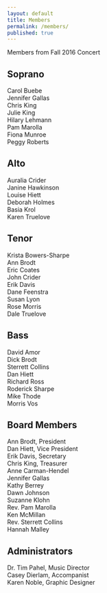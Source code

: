 ```yaml
---
layout: default
title: Members
permalink: /members/
published: true
---
```





Members from Fall 2016 Concert

## Soprano
Carol Buebe    
Jennifer Gallas  
Chris King  
Julie King  
Hilary Lehmann  
Pam Marolla  
Fiona Munroe   
Peggy Roberts    

## Alto
Auralia Crider   
Janine Hawkinson  
Louise Hiett  
Deborah Holmes    
Basia Krol    
Karen Truelove      

## Tenor
Krista Bowers-Sharpe  
Ann Brodt  
Eric Coates  
John Crider  
Erik Davis  
Dane Feenstra     
Susan Lyon  
Rose Morris  
Dale Truelove  

## Bass
David Amor  
Dick Brodt  
Sterrett Collins  
Dan Hiett  
Richard Ross  
Roderick Sharpe    
Mike Thode  
Morris Vos  

## Board Members
Ann Brodt, President  
Dan Hiett, Vice President  
Erik Davis, Secretary  
Chris King, Treasurer  
Anne Carman-Hendel  
Jennifer Gallas  
Kathy Berrey  
Dawn Johnson  
Suzanne Klohn  
Rev. Pam Marolla  
Ken McMillan  
Rev. Sterrett Collins  
Hannah Malley

## Administrators
Dr. Tim Pahel, Music Director  
Casey Dierlam, Accompanist    
Karen Noble, Graphic Designer
